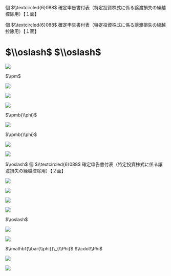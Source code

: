 個 $\\textcircled{6}088$ 確定申告書付表（特定投資株式に係る譲渡損失の繰越控除用）【１面】

個 $\\textcircled{6}088$ 確定申告書付表（特定投資株式に係る譲渡損失の繰越控除用）【１面】

# $\\oslash$ $\\oslash$

![](https://www.nta.go.jp/tmp/b08f9ca8-0a5b-4334-a1a1-231f782490e4/images/983e8cbcadf6a4fac8ff63fe69186b22d76d020476ab329317ed4e6a8ccceee9.jpg)

$\\pm$

![](https://www.nta.go.jp/tmp/b08f9ca8-0a5b-4334-a1a1-231f782490e4/images/24da4e05d818707cf19e3fae8a88bcdaaab679c49a08b94a0f0dd29a25c60914.jpg)

![](https://www.nta.go.jp/tmp/b08f9ca8-0a5b-4334-a1a1-231f782490e4/images/c1a642bbc1a97df68a05352bbdc3e81283a6c7c774138d0629db5fb8f3ca2369.jpg)

![](https://www.nta.go.jp/tmp/b08f9ca8-0a5b-4334-a1a1-231f782490e4/images/1ec514be35cce99d9f27355eb75db535a3f1fcac6ccd6e911c3a42534c71b230.jpg)

$\\pmb{\\phi}$

![](https://www.nta.go.jp/tmp/b08f9ca8-0a5b-4334-a1a1-231f782490e4/images/2e55a67de2661960b88bf3603d59899fe05bfcab7d81e56aab65586142b3e158.jpg)

$\\pmb{\\phi}$

![](https://www.nta.go.jp/tmp/b08f9ca8-0a5b-4334-a1a1-231f782490e4/images/c764007adc4de8212cd6e1258ea19fa382fb6e97d1120ff8ade29512e72c337c.jpg)

![](https://www.nta.go.jp/tmp/b08f9ca8-0a5b-4334-a1a1-231f782490e4/images/12f2cb1cf9e6883c235350a8e09565b8bb970d7ff7beb27c84c54068b7360cc3.jpg)

$\\oslash$ 個 $\\textcircled{6}088$ 確定申告書付表（特定投資株式に係る譲渡損失の繰越控除用）【２面】

![](https://www.nta.go.jp/tmp/b08f9ca8-0a5b-4334-a1a1-231f782490e4/images/acdf90f7ee07afb26d547a31d832ffe601ee7716dbb0d315d3360b716655dae3.jpg)

![](https://www.nta.go.jp/tmp/b08f9ca8-0a5b-4334-a1a1-231f782490e4/images/e8a2c69728050f070786e20788089e7001ca2fbe328d5e49d502429dd17f5ad4.jpg)

![](https://www.nta.go.jp/tmp/b08f9ca8-0a5b-4334-a1a1-231f782490e4/images/d8902a615ea4076fc8685c1cf179a4b6f55ff239b25225d69fe31bd8c4a34f82.jpg)

![](https://www.nta.go.jp/tmp/b08f9ca8-0a5b-4334-a1a1-231f782490e4/images/93b9cc8cb7c515a4ce46f3f2c95046d297f85cd270a2b6ffc4220b9d4de233bb.jpg)

$\\oslash$

![](https://www.nta.go.jp/tmp/b08f9ca8-0a5b-4334-a1a1-231f782490e4/images/1ec611005e2410a44a253165a272964fde7e2fc94cd1fe8ee2e2191e3d885b88.jpg)

![](https://www.nta.go.jp/tmp/b08f9ca8-0a5b-4334-a1a1-231f782490e4/images/066dc5ce09243220404dfc2938b4710b63874662995a37142bc40db96b2e6f14.jpg)

$\\mathbf{\\bar{\\phi}}\_{\\Phi}$ $\\cdot\\Phi$

![](https://www.nta.go.jp/tmp/b08f9ca8-0a5b-4334-a1a1-231f782490e4/images/4ac99ad3a36410c11240b49adcc1702d293f78e2906f4dfd50cb67bc63e3986f.jpg)

![](https://www.nta.go.jp/tmp/b08f9ca8-0a5b-4334-a1a1-231f782490e4/images/635f5495d58d3d85764643cd9bf02f47c6d702cc1202f98bed02c7a008c6a8a1.jpg)